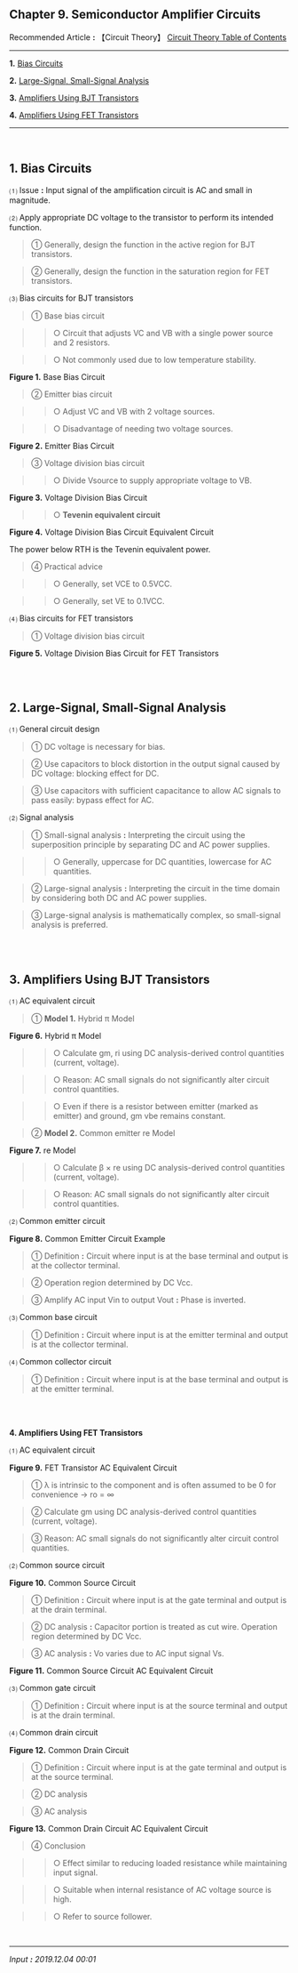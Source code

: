 ## **Chapter 9. Semiconductor Amplifier Circuits**

Recommended Article **:** 【Circuit Theory】 [Circuit Theory Table of Contents](https://jb243.github.io/pages/852)

---

**1.** [Bias Circuits](#1-bias-circuits)

**2.** [Large-Signal, Small-Signal Analysis](#2-large-signal-small-signal-analysis)

**3.** [Amplifiers Using BJT Transistors](#3-amplifiers-using-bjt-transistors)

**4.** [Amplifiers Using FET Transistors](#4-amplifiers-using-fet-transistors)

---

<br>

## **1\. Bias Circuits**

 ⑴ Issue **:** Input signal of the amplification circuit is AC and small in magnitude.

 ⑵ Apply appropriate DC voltage to the transistor to perform its intended function.

> ① Generally, design the function in the active region for BJT transistors.

> ② Generally, design the function in the saturation region for FET transistors.

 ⑶ Bias circuits for BJT transistors

> ① Base bias circuit

>> ○ Circuit that adjusts VC and VB with a single power source and 2 resistors.

>> ○ Not commonly used due to low temperature stability.

**Figure 1.** Base Bias Circuit

> ② Emitter bias circuit

>> ○ Adjust VC and VB with 2 voltage sources.

>> ○ Disadvantage of needing two voltage sources.

**Figure 2.** Emitter Bias Circuit

> ③ Voltage division bias circuit

>> ○ Divide Vsource to supply appropriate voltage to VB.

**Figure 3.** Voltage Division Bias Circuit

>> ○ **Tevenin equivalent circuit**

**Figure 4.** Voltage Division Bias Circuit Equivalent Circuit

The power below RTH is the Tevenin equivalent power.

> ④ Practical advice

>> ○ Generally, set VCE to 0.5VCC.

>> ○ Generally, set VE to 0.1VCC.

 ⑷ Bias circuits for FET transistors

> ① Voltage division bias circuit

**Figure 5.** Voltage Division Bias Circuit for FET Transistors

<br>

<br>

## **2\. Large-Signal, Small-Signal Analysis**

 ⑴ General circuit design

> ① DC voltage is necessary for bias.

> ② Use capacitors to block distortion in the output signal caused by DC voltage: blocking effect for DC.

> ③ Use capacitors with sufficient capacitance to allow AC signals to pass easily: bypass effect for AC.

 ⑵ Signal analysis

> ① Small-signal analysis **:** Interpreting the circuit using the superposition principle by separating DC and AC power supplies.

>> ○ Generally, uppercase for DC quantities, lowercase for AC quantities.

> ② Large-signal analysis **:** Interpreting the circuit in the time domain by considering both DC and AC power supplies.

> ③ Large-signal analysis is mathematically complex, so small-signal analysis is preferred.

<br>

<br>

## **3\. Amplifiers Using BJT Transistors**

 ⑴ AC equivalent circuit

> ① **Model 1.** Hybrid π Model

**Figure 6.** Hybrid π Model

>> ○ Calculate gm, ri using DC analysis-derived control quantities (current, voltage).

>> ○ Reason: AC small signals do not significantly alter circuit control quantities.

>> ○ Even if there is a resistor between emitter (marked as emitter) and ground, gm vbe remains constant.

> ② **Model 2.** Common emitter re Model

**Figure 7.** re Model

>> ○ Calculate β × re using DC analysis-derived control quantities (current, voltage).

>> ○ Reason: AC small signals do not significantly alter circuit control quantities.

 ⑵ Common emitter circuit

**Figure 8.** Common Emitter Circuit Example

> ① Definition **:** Circuit where input is at the base terminal and output is at the collector terminal.

> ② Operation region determined by DC Vcc.

> ③ Amplify AC input Vin to output Vout **:** Phase is inverted.

 ⑶ Common base circuit

> ① Definition **:** Circuit where input is at the emitter terminal and output is at the collector terminal.

 ⑷ Common collector circuit

> ① Definition **:** Circuit where input is at the base terminal and output is at the emitter terminal.

<br>

<br>

**4\. Amplifiers Using FET Transistors**

 ⑴ AC equivalent circuit

**Figure 9.** FET Transistor AC Equivalent Circuit

> ① λ is intrinsic to the component and is often assumed to be 0 for convenience → ro = ∞

> ② Calculate gm using DC analysis-derived control quantities (current, voltage).

> ③ Reason: AC small signals do not significantly alter circuit control quantities.

 ⑵ Common source circuit

**Figure 10.** Common Source Circuit

> ① Definition **:** Circuit where input is at the gate terminal and output is at the drain terminal.

> ② DC analysis **:** Capacitor portion is treated as cut wire. Operation region determined by DC Vcc.

> ③ AC analysis **:** Vo varies due to AC input signal Vs.

**Figure 11.** Common Source Circuit AC Equivalent Circuit

 ⑶ Common gate circuit

> ① Definition **:** Circuit where input is at the source terminal and output is at the drain terminal.

 ⑷ Common drain circuit

**Figure 12.** Common Drain Circuit

> ① Definition **:** Circuit where input is at the gate terminal and output is at the source terminal.

> ② DC analysis

> ③ AC analysis

**Figure 13.** Common Drain Circuit AC Equivalent Circuit

> ④ Conclusion

>> ○ Effect similar to reducing loaded resistance while maintaining input signal.

>> ○ Suitable when internal resistance of AC voltage source is high.

>> ○ Refer to source follower.

<br>

---

*Input **:** 2019.12.04 00:01*
